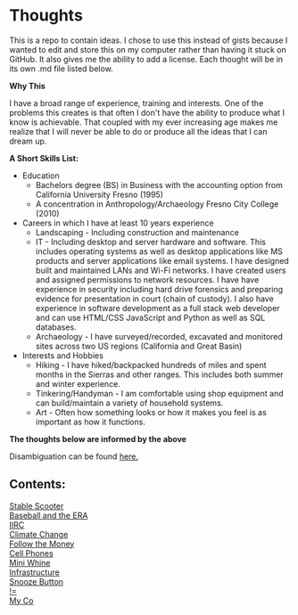 # Thoughts
This is a repo to contain ideas. I chose to use this instead of gists because I wanted to edit and store this on my computer rather than having it stuck on GitHub. It also gives me the ability to add a license.  Each thought will be in its own .md file listed below.

__Why This__
<p>I have a broad range of experience, training and interests. One of the problems this creates is that often I don't have the ability to produce what I know is achievable. That coupled with my ever increasing age makes me realize that I will never be able to do or produce all the ideas that I can dream up.</p>

__A Short Skills List:__ 
- Education
    + Bachelors degree (BS) in Business with the accounting option from California University Fresno (1995)
    + A concentration in Anthropology/Archaeology Fresno City College (2010)
- Careers in which I have  at least 10 years experience
    + Landscaping - Including construction and maintenance
    + IT - Including desktop and server hardware and software. This includes operating systems as well as desktop applications like MS products and server applications like email systems. I have designed built and maintained LANs and Wi-Fi networks. I have created users and assigned permissions to network resources. I have have experience in security including hard drive forensics and preparing evidence for presentation in court (chain of custody). I also have experience in software development as a full stack web developer and can use HTML/CSS JavaScript and Python as well as SQL databases.
    + Archaeology - I have surveyed/recorded, excavated and monitored sites across two US regions (California and Great Basin)
- Interests and Hobbies
    + Hiking - I have hiked/backpacked hundreds of miles and spent months in the Sierras and other ranges. This includes both summer and winter experience.
    + Tinkering/Handyman - I am comfortable using shop equipment and can build/maintain a variety of household systems.
    + Art - Often how something looks or how it makes you feel is as important as how it functions.

__<p> The thoughts below are informed by the above</p>__

Disambiguation can be found [here.](https://github.com/Marking-Time/Thoughts/blob/main/disambiguation/disambiguation.md)

## Contents:
[Stable Scooter](https://github.com/Marking-Time/Thoughts/blob/main/StableScooter.md)  
[Baseball and the ERA](https://github.com/Marking-Time/Thoughts/blob/main/Baseball_and_the_ERA.md)  
[IIRC](https://github.com/Marking-Time/Thoughts/blob/main/iirc.md)  
[Climate Change](https://github.com/Marking-Time/Thoughts/blob/main/CLimateChange.md)   
[Follow the Money](https://github.com/Marking-Time/Thoughts/blob/main/money.md)   
[Cell Phones](https://github.com/Marking-Time/Thoughts/blob/main/cellPhone.md)  
[Mini Whine](https://github.com/Marking-Time/Thoughts/blob/main/miniWhine.md)  
[Infrastructure](https://github.com/Marking-Time/Thoughts/blob/main/infrastucture.md)  
[Snooze Button](https://github.com/Marking-Time/Thoughts/blob/main/snooze.md)  
[!=](https://github.com/Marking-Time/Thoughts/blob/main/notEqual.md)  
[My Co]()  

 







